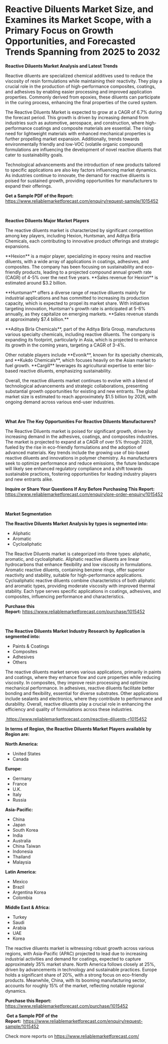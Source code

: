 <p><h1>Reactive Diluents Market Size, and Examines its Market Scope, with a Primary Focus on Growth Opportunities, and Forecasted Trends Spanning from 2025 to 2032</h1></p><p><strong>Reactive Diluents Market Analysis and Latest Trends</strong></p>
<p><p>Reactive diluents are specialized chemical additives used to reduce the viscosity of resin formulations while maintaining their reactivity. They play a crucial role in the production of high-performance composites, coatings, and adhesives by enabling easier processing and improved application properties. Commonly derived from epoxies, these diluents can participate in the curing process, enhancing the final properties of the cured system.</p><p>The Reactive Diluents Market is expected to grow at a CAGR of 6.7% during the forecast period. This growth is driven by increasing demand from industries such as automotive, aerospace, and construction, where high-performance coatings and composite materials are essential. The rising need for lightweight materials with enhanced mechanical properties is further propelling market expansion. Additionally, trends towards environmentally friendly and low-VOC (volatile organic compound) formulations are influencing the development of novel reactive diluents that cater to sustainability goals.</p><p>Technological advancements and the introduction of new products tailored to specific applications are also key factors influencing market dynamics. As industries continue to innovate, the demand for reactive diluents is poised for sustained growth, providing opportunities for manufacturers to expand their offerings.</p></p>
<p><strong>Get a Sample PDF of the Report:&nbsp;</strong> <a href="https://www.reliablemarketforecast.com/enquiry/request-sample/1015452?utm_campaign=2248&utm_medium=2&utm_source=Github&utm_content=ia&utm_term=01042025&utm_id=reactive-diluents">https://www.reliablemarketforecast.com/enquiry/request-sample/1015452</a></p>
<p>&nbsp;</p>
<p><strong>Reactive Diluents Major Market Players</strong></p>
<p><p>The reactive diluents market is characterized by significant competition among key players, including Hexion, Huntsman, and Aditya Birla Chemicals, each contributing to innovative product offerings and strategic expansions.</p><p>**Hexion** is a major player, specializing in epoxy resins and reactive diluents, with a wide array of applications in coatings, adhesives, and composites. The company has been focusing on sustainability and eco-friendly products, leading to a projected compound annual growth rate (CAGR) of 4-5% over the next five years. **Sales revenue for Hexion** is estimated around $3.2 billion.</p><p>**Huntsman** offers a diverse range of reactive diluents mainly for industrial applications and has committed to increasing its production capacity, which is expected to propel its market share. With initiatives targeting innovation, Huntsman's growth rate is anticipated at 5-6% annually, as they capitalize on emerging markets. **Sales revenue stands at approximately $7.4 billion.**</p><p>**Aditya Birla Chemicals**, part of the Aditya Birla Group, manufactures various specialty chemicals, including reactive diluents. The company is expanding its footprint, particularly in Asia, which is projected to enhance its growth in the coming years, targeting a CAGR of 3-4%. </p><p>Other notable players include **Evonik**, known for its specialty chemicals, and **Kukdo Chemicals**, which focuses heavily on the Asian market to fuel growth. **Cargill** leverages its agricultural expertise to enter bio-based reactive diluents, emphasizing sustainability.</p><p>Overall, the reactive diluents market continues to evolve with a blend of technological advancements and strategic collaborations, presenting substantial growth opportunities for existing and new entrants. The global market size is estimated to reach approximately $1.5 billion by 2026, with ongoing demand across various end-user industries.</p></p>
<p>&nbsp;</p>
<p><strong>What Are The Key Opportunities For Reactive Diluents Manufacturers?</strong></p>
<p><p>The Reactive Diluents market is poised for significant growth, driven by increasing demand in the adhesives, coatings, and composites industries. The market is projected to expand at a CAGR of over 5% through 2028, fueled by the rise in eco-friendly formulations and the adoption of advanced materials. Key trends include the growing use of bio-based reactive diluents and innovations in polymer chemistry. As manufacturers seek to optimize performance and reduce emissions, the future landscape will likely see enhanced regulatory compliance and a shift towards sustainable practices, fostering opportunities for leading industry players and new entrants alike.</p></p>
<p><strong>Inquire or Share Your Questions If Any Before Purchasing This Report:</strong> <a href="https://www.reliablemarketforecast.com/enquiry/pre-order-enquiry/1015452?utm_campaign=2248&utm_medium=2&utm_source=Github&utm_content=ia&utm_term=01042025&utm_id=reactive-diluents">https://www.reliablemarketforecast.com/enquiry/pre-order-enquiry/1015452</a></p>
<p>&nbsp;</p>
<p><strong>Market Segmentation</strong></p>
<p><strong>The Reactive Diluents Market Analysis by types is segmented into:</strong></p>
<p><ul><li>Aliphatic</li><li>Aromatic</li><li>Cycloaliphatic</li></ul></p>
<p><p>The Reactive Diluents market is categorized into three types: aliphatic, aromatic, and cycloaliphatic. Aliphatic reactive diluents are linear hydrocarbons that enhance flexibility and low viscosity in formulations. Aromatic reactive diluents, containing benzene rings, offer superior reactivity and stability, suitable for high-performance applications. Cycloaliphatic reactive diluents combine characteristics of both aliphatic and aromatic types, providing moderate viscosity with improved thermal stability. Each type serves specific applications in coatings, adhesives, and composites, influencing performance and characteristics.</p></p>
<p><strong>Purchase this Report:&nbsp;</strong><a href="https://www.reliablemarketforecast.com/purchase/1015452?utm_campaign=2248&utm_medium=2&utm_source=Github&utm_content=ia&utm_term=01042025&utm_id=reactive-diluents">https://www.reliablemarketforecast.com/purchase/1015452</a></p>
<p>&nbsp;</p>
<p><strong>The Reactive Diluents Market Industry Research by Application is segmented into:</strong></p>
<p><ul><li>Paints & Coatings</li><li>Composites</li><li>Adhesives</li><li>Others</li></ul></p>
<p><p>The reactive diluents market serves various applications, primarily in paints and coatings, where they enhance flow and cure properties while reducing viscosity. In composites, they improve resin processing and optimize mechanical performance. In adhesives, reactive diluents facilitate better bonding and flexibility, essential for diverse substrates. Other applications include sealants and electronics, where they contribute to performance and durability. Overall, reactive diluents play a crucial role in enhancing the efficiency and quality of formulations across these industries.</p></p>
<p><a href="https://www.reliablemarketforecast.com/reactive-diluents-r1015452?utm_campaign=2248&utm_medium=2&utm_source=Github&utm_content=ia&utm_term=01042025&utm_id=reactive-diluents">&nbsp;https://www.reliablemarketforecast.com/reactive-diluents-r1015452</a></p>
<p><strong>In terms of Region, the Reactive Diluents Market Players available by Region are:</strong></p>
<p>
    <p> <strong> North America: </strong>
        <ul>
            <li>United States</li>
            <li>Canada</li>
        </ul>
        </p> 
    <p> <strong> Europe: </strong>
        <ul>
            <li>Germany</li>
            <li>France</li>
            <li>U.K.</li>
            <li>Italy</li>
            <li>Russia</li>
        </ul>
        </p> 
    <p> <strong> Asia-Pacific: </strong>
        <ul>
            <li>China</li>
            <li>Japan</li>
            <li>South Korea</li>
            <li>India</li>
            <li>Australia</li>
            <li>China Taiwan</li>
            <li>Indonesia</li>
            <li>Thailand</li>
            <li>Malaysia</li>
        </ul>
        </p> 
    <p> <strong> Latin America: </strong>
        <ul>
            <li>Mexico</li>
            <li>Brazil</li>
            <li>Argentina Korea</li>
            <li>Colombia</li>
        </ul>
        </p> 
    <p> <strong> Middle East & Africa: </strong>
        <ul>
            <li>Turkey</li>
            <li>Saudi</li>
            <li>Arabia</li>
            <li>UAE</li>
            <li>Korea</li>
        </ul>
    </p>
    </p>
<p><p>The reactive diluents market is witnessing robust growth across various regions, with Asia-Pacific (APAC) projected to lead due to increasing industrial activities and demand for coatings, expected to capture approximately 35% market share. North America follows closely at 25%, driven by advancements in technology and sustainable practices. Europe holds a significant share of 20%, with a strong focus on eco-friendly products. Meanwhile, China, with its booming manufacturing sector, accounts for roughly 15% of the market, reflecting notable regional dynamics.</p></p>
<p><strong>Purchase this Report: </strong><a href="https://www.reliablemarketforecast.com/purchase/1015452?utm_campaign=2248&utm_medium=2&utm_source=Github&utm_content=ia&utm_term=01042025&utm_id=reactive-diluents">https://www.reliablemarketforecast.com/purchase/1015452</a></p>
<p>&nbsp;<strong>Get a Sample PDF of the Report:&nbsp;&nbsp;</strong><a href="https://www.reliablemarketforecast.com/enquiry/request-sample/1015452?utm_campaign=2248&utm_medium=2&utm_source=Github&utm_content=ia&utm_term=01042025&utm_id=reactive-diluents">https://www.reliablemarketforecast.com/enquiry/request-sample/1015452</a></p>
<p><strong></strong></p>
<p>Check more reports on <a href="https://www.reliablemarketforecast.com/?utm_campaign=2248&utm_medium=2&utm_source=Github&utm_content=ia&utm_term=01042025&utm_id=reactive-diluents">https://www.reliablemarketforecast.com/</a></p>
